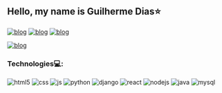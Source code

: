## Hello, my name is Guilherme Dias⭐

[![blog](https://img.shields.io/badge/Gmail-D14836?style=for-the-badge&logo=gmail&logoColor=white)](https://mail.google.com/mail/u/0/?hl=pt-BR#sent?compose=GTvVlcSHwQkDWBXqbspnwBfxJFWBFwsCCcTBGVjWrwLMGJWnmbGDwPxNMXXWBxNLLgCbzPNVCntTh)    [![blog](https://img.shields.io/badge/Discord-7289DA?style=for-the-badge&logo=discord&logoColor=white)](https://discord.gg/5AUFPvFrES)   [![blog](https://img.shields.io/badge/Instagram-E4405F?style=for-the-badge&logo=instagram&logoColor=white)](https://www.instagram.com/_gl.dias/)


[![blog](https://github-readme-stats.vercel.app/api?username=gl-dias&show_icons=true&theme=dark)](https://github.com/gl-dias/github-readme-stats)

### Technologies💻:

<div style="display: inline_block">
  <img align="center" alt="html5" src="https://img.shields.io/badge/HTML5-E34F26?style=for-the-badge&logo=html5&logoColor=white" />
  <img align="center" alt="css" src="https://img.shields.io/badge/CSS3-1572B6?style=for-the-badge&logo=css3&logoColor=white" />
  <img align="center" alt="js" src="https://img.shields.io/badge/JavaScript-F7DF1E?style=for-the-badge&logo=javascript&logoColor=black" />
  <img align="center" alt="python" src="https://img.shields.io/badge/Python-3776AB?style=for-the-badge&logo=python&logoColor=white" />
  <img align="center" alt="django" src="https://img.shields.io/badge/Django-092E20?style=for-the-badge&logo=django&logoColor=white" />
  <img align="center" alt="react" src="https://img.shields.io/badge/React-20232A?style=for-the-badge&logo=react&logoColor=61DAFB" />
  <img align="center" alt="nodejs" src="https://img.shields.io/badge/Node.js-43853D?style=for-the-badge&logo=node.js&logoColor=white" />
  <img align="center" alt="java" src="https://img.shields.io/badge/Java-ED8B00?style=for-the-badge&logo=openjdk&logoColor=white" />
  <img align="center" alt="mysql" src="https://img.shields.io/badge/MySQL-00000F?style=for-the-badge&logo=mysql&logoColor=white"/>
</div>

